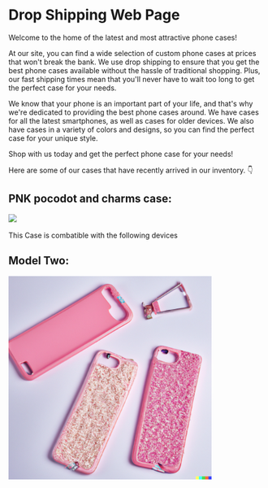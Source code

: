 # Drop Shipping Web Page

Welcome to the home of the latest and most attractive phone cases! 

At our site, you can find a wide selection of custom phone cases at prices that won't break the bank. We use drop shipping to ensure that you get the best phone cases available without the hassle of traditional shopping. Plus, our fast shipping times mean that you'll never have to wait too long to get the perfect case for your needs. 

We know that your phone is an important part of your life, and that's why we're dedicated to providing the best phone cases around. We have cases for all the latest smartphones, as well as cases for older devices. We also have cases in a variety of colors and designs, so you can find the perfect case for your unique style. 

Shop with us today and get the perfect phone case for your needs!

Here are some of our cases that have recently arrived in our inventory. 👇

## PNK pocodot and charms case:

<img src="hellokittcase" width="400">

This Case is combatible with the following devices

## Model Two:

<img src="promo2.png" width="400">
